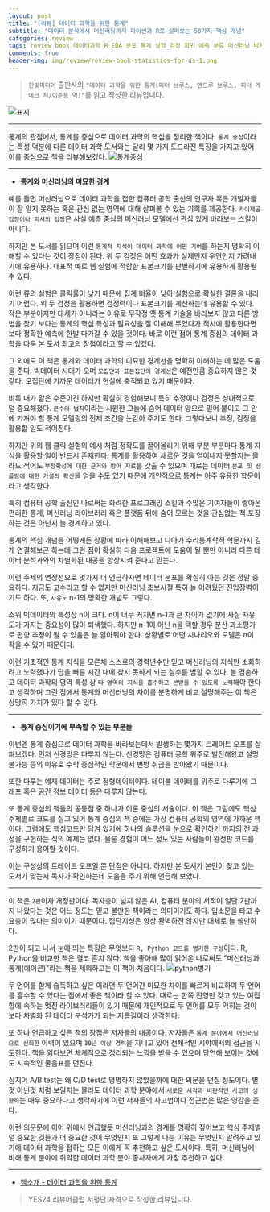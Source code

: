 ```yaml
---  
layout: post  
title: "[리뷰] 데이터 과학을 위한 통계"  
subtitle: "데이터 분석에서 머신러닝까지 파이썬과 R로 살펴보는 50가지 핵심 개념"  
categories: review  
tags: review book 데이터과학 R EDA 분포 통계 실험 검정 회귀 예측 분류 머신러닝 비지도 학습   
comments: true  
header-img: img/review/review-book-statistics-for-ds-1.png
---  
```

  
> `한빛미디어` 출판사의 `"데이터 과학을 위한 통계(피터 브루스, 앤드루 브루스, 피터 게데크 저/이준용 역)"`를 읽고 작성한 리뷰입니다.  

![표지](https://theorydb.github.io/assets/img/review/review-book-statistics-for-ds-1.png)  

---

통계의 관점에서, 통계를 중심으로 데이터 과학의 핵심을 정리한 책이다. `통계 중심`이라는 특성 덕분에 다른 데이터 과학 도서와는 달리 몇 가지 도드라진 특징을 가지고 있어 이를 중심으로 책을 리뷰해보겠다.
![통계중심](https://theorydb.github.io/assets/img/review/review-book-statistics-for-ds-3.png)  

---

* __통계와 머신러닝의 미묘한 경계__  

예를 들면 머신러닝으로 데이터 과학을 접한 컴퓨터 공학 출신의 연구자 혹은 개발자들이 잘 알지 못하는 혹은 관심 없는 영역에 대해 살펴볼 수 있는 기회를 제공한다. `카이제곱 검정이나 피셔의 검정`은 사실 예측 중심의 머신러닝 모델에선 관심 있게 바라보는 스킬이 아니다. 

하지만 본 도서를 읽으며 이런 `통계적 지식이 데이터 과학에 어떤 기여`를 하는지 명확히 이해할 수 있다는 것이 장점이 된다. 위 두 검정은 어떤 효과가 실제인지 우연인지 가려내기에 유용하다. 대표적 예로 웹 실험에 적합한 표본크기를 판별하기에 유용하게 활용될 수 있다. 

이런 류의 실험은 클릭률이 낮기 때문에 집계 비율이 낮아 실험으로 확실한 결론을 내리기 어렵다. 위 두 검정을 활용하면 검정력이나 표본크기를 계산하는데 유용할 수 있다. 작은 부분이지만 대세가 아니라는 이유로 무작정 옛 통계 기술을 바라보지 않고 다른 방법을 찾기 보다는 통계의 핵심 특성과 필요성을 잘 이해해 두었다가 적시에 활용한다면 보다 정확한 예측에 한발 다가갈 수 있을 것이다. 바로 이런 점이 통계 중심의 데이터 과학을 다룬 본 도서 최고의 장점이라고 할 수 있겠다.

그 외에도 이 책은 통계와 데이터 과학의 미묘한 경계선을 명확히 이해하는 데 많은 도움을 준다. 빅데이터 시대가 오며 `모집단과 표본집단의 경계선`은 예전만큼 중요하지 않은 것 같다. 모집단에 가까운 데이터가 현실에 축적되고 있기 때문이다.

비록 내가 얕은 수준이긴 하지만 확실히 경험해보니 특히 추정이나 검정은 상대적으로 덜 중요해졌다. `큰수의 법칙`이라는 시원한 그늘에 숨어 데이터 양으로 밀어 붙이고 그 안에 가져야 할 통계 모델링의 전제 조건을 눈감아 주기도 한다. 그렇다보니 추정, 검정을 활용할 일도 적어진다. 

하지만 위의 웹 클릭 실험의 예시 처럼 정확도를 끌어올리기 위해 부분 부분마다 통계 지식을 활용할 일이 반드시 존재한다. 통계를 활용하여 새로운 것을 얻어내지 못할지는 몰라도 적어도 `부정확성에 대한 근거와 방어 자료`를 갖출 수 있으며 때로는 데이터 `분포 및 샘플링에 대한 가설의 확신`을 얻을 수도 있기 때문에 개인적으로 통계는 아주 유용한 학문이라고 생각한다. 

특히 컴퓨터 공학 출신인 나로써는 화려한 프로그래밍 스킬과 수많은 기여자들이 쌓아온 편리한 통계, 머신러닝 라이브러리 혹은 플랫폼 뒤에 숨어 모르는 것을 관심없는 척 포장하는 것은 아닌지 늘 경계하고 있다. 

통계의 핵심 개념을 어떻게든 상황에 따라 이해해보고 나아가 수리통계학적 학문까지 길게 연결해보곤 하는데 그런 점이 확실히 다음 프로젝트에 도움이 될 뿐만 아니라 다른 데이터 분석과와의 차별화된 내공을 향상시켜 준다고 믿는다. 

이런 주제의 연장선으로 몇가지 더 언급하자면 데이터 분포를 확실히 아는 것은 정말 중요하다. 지금도 고수라고 할 수 없지만 머신러닝 초보시절 특히 늘 어려웠던 진입장벽이기도 하다. 또, `자유도` n-1의 명확한 개념도 그렇다.

소위 빅데이터의 특성상 n이 크다. n이 너무 커지면 n-1과 큰 차이가 없기에 사실 자유도가 가지는 중요성이 많이 퇴색했다. 하지만 n-1이 아닌 n을 택할 경우 분산 과소평가로 편향 추정이 될 수 있음은 늘 알아둬야 한다. 상황별로 어떤 시나리오와 모델은 n이 작을 수 있기 때문이다. 

이런 기초적인 통계 지식을 모른채 스스로의 경력년수만 믿고 머신러닝의 지식만 소화하려고 노력했다가 답을 빠른 시간 내에 찾지 못하게 되는 실수를 범할 수 있다. 늘 겸손하고 데이터 과학의 영역 특성 상 `타 영역의 지식을 흡수하고 본받을 수 있도록 노력`해야 한다고 생각하며 그런 점에서 통계와 머신러닝의 차이를 분명하게 비교 설명해주는 이 책은 상당히 가치가 있다 할 수 있다.

---

* __통계 중심이기에 부족할 수 있는 부분들__  

이번엔 통계 중심으로 데이터 과학을 바라보는데서 발생하는 몇가지 트레이트 오프를 살펴보겠다. 먼저 신경망은 다루지 않는다. 신경망은 컴퓨터 공학 위주로 발전해왔고 설명 불가능 등의 이유로 수학 중심적인 학문에서 변방 취급을 받아왔기 때문이다. 

또한 다루는 예제 데이터는 주로 정형데이터이다. 테이블 데이터를 위주로 다루기에 그래프 혹은 공간 정보 데이터 등은 다루지 않는다.

또 통계 중심의 책들의 공통점 중 하나가 이론 중심의 서술이다. 이 책은 그럼에도 핵심 주제별로 코드를 실고 있어 통계 중심의 책 중에는 가장 컴퓨터 공학의 영역에 가까운 책이다. 그럼에도 핵심코드만 담겨 있기에 하나의 솔루션을 눈으로 확인하기 까지의 전 과정을 구현하는 식의 예제는 없다. 물론 경험이 어느 정도 있는 사람들이 완전판 코드를 구성하기 용이할 것이다.

이는 구성상의 트레이드 오프일 뿐 단점은 아니다. 하지만 본 도서가 본인이 찾고 있는 도서가 맞는지 독자가 확인하는데 도움을 주기 위해 언급해 보았다.

---

이 책은 `2판`이자 개정판이다. 독자층이 넓지 않은 AI, 컴퓨터 분야의 서적이 일단 2판까지 나왔다는 것은 어느 정도는 믿고 볼만한 책이라는 의미이기도 하다. 입소문을 타고 수요층이 많다는 의미이기 때문이다. 집단지성은 항상 완벽하진 않지만 대체로 늘 쓸만하다. 

2판이 되고 나서 눈에 띄는 특징은 무엇보다 `R, Python 코드를 병기한 구성`이다. R, Python을 비교한 책은 결코 흔치 않다. 책을 좋아해 많이 읽어온 나로써도 "머신러닝과 통계(에이콘)"라는 책을 제외하고는 이 책이 처음이다. 
![python병기](https://theorydb.github.io/assets/img/review/review-book-statistics-for-ds-2.png)  

두 언어를 함께 습득하고 싶은 이라면 두 언어간 미묘한 차이를 빠르게 비교하여 두 언어를 흡수할 수 있다는 점에서 좋은 책이라 할 수 있다. 때로는 한쪽 진영만 갖고 있는 여집합에 속하는 멋진 라이브러리들이 있기 때문에 개인적으로 두 언어를 모두 익히는 것이 보다 차별화 된 데이터 분석가가 되는 지름길이라 생각한다. 

또 하나 언급하고 싶은 책의 장점은 저자들의 내공이다. 저자들은 `통계 분야에서 머신러닝으로 선회한` 이력이 있으며 `30년 이상 경력`을 지니고 있어 전체적인 시야에서의 접근을 시도한다. 책을 읽다보면 체계적으로 정리되는 느낌을 받을 수 있으며 당연해 보이는 것에도 지속적인 물음표를 던진다. 

심지어 A/B test는 왜 C/D test로 명명하지 않았을까에 대한 의문을 던질 정도이다. 별 것 아닌것 처럼 보일지는 몰라도 데이터 과학 분야에서 `새로운 시각과 비판적인 사고의 생활화`는 매우 중요하다고 생각하기에 이런 저자들의 사고법이나 접근법은 많은 영감을 준다.

이런 의문문에 이어 위에서 언급했듯 머신러닝과의 경계를 명확히 짚어보고 핵심 주제별 덜 중요한 것들과 더 중요한 것이 무엇인지 또 그렇게 나눈 이유는 무엇인지 알려주고 있기에 데이터 과학을 접하는 모든 이에게 꼭 추천하고 싶은 도서이다. 특히, 머신러닝에 비해 통계 분야에 취약한 데이터 과학 분야 종사자에게 가장 추천하고 싶다. 

---

* [책소개 - 데이터 과학을 위한 통계](http://www.yes24.com/Product/Goods/99942893?OzSrank=1)

> YES24 리뷰어클럽 서평단 자격으로 작성한 리뷰입니다.
